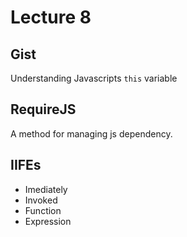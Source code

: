# Lecture 8

## Gist
Understanding Javascripts `this` variable

## RequireJS

A method for managing js dependency.

## IIFEs
* Imediately
* Invoked
* Function
* Expression
